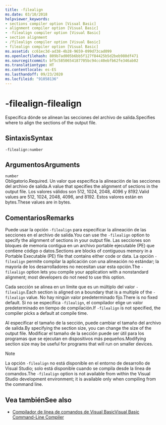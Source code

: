 ```yaml
---
title: -filealign
ms.date: 03/10/2018
helpviewer_keywords:
- sections compiler option [Visual Basic]
- alignment compiler option [Visual Basic]
- -filealign compiler option [Visual Basic]
- section alignment
- /filealign compiler option [Visual Basic]
- filealign compiler option [Visual Basic]
ms.assetid: cc61ec3d-ad38-4b28-9659-099d73cad099
ms.openlocfilehash: 809b7ad005b6bb5f127f84425b5d2beb980df471
ms.sourcegitcommit: bf5c5850654187705bc94cc40ebfb62fe346ab02
ms.translationtype: HT
ms.contentlocale: es-ES
ms.lasthandoff: 09/23/2020
ms.locfileid: "91058136"
---
```

# <a name="-filealign"></a><span data-ttu-id="0cc2a-102">-filealign</span><span class="sxs-lookup"><span data-stu-id="0cc2a-102">-filealign</span></span>

<span data-ttu-id="0cc2a-103">Especifica dónde se alinean las secciones del archivo de salida.</span><span class="sxs-lookup"><span data-stu-id="0cc2a-103">Specifies where to align the sections of the output file.</span></span>  
  
## <a name="syntax"></a><span data-ttu-id="0cc2a-104">Sintaxis</span><span class="sxs-lookup"><span data-stu-id="0cc2a-104">Syntax</span></span>  
  
```console  
-filealign:number  
```  
  
## <a name="arguments"></a><span data-ttu-id="0cc2a-105">Argumentos</span><span class="sxs-lookup"><span data-stu-id="0cc2a-105">Arguments</span></span>  

 `number`  
 <span data-ttu-id="0cc2a-106">Obligatorio.</span><span class="sxs-lookup"><span data-stu-id="0cc2a-106">Required.</span></span> <span data-ttu-id="0cc2a-107">Un valor que especifica la alineación de las secciones del archivo de salida.</span><span class="sxs-lookup"><span data-stu-id="0cc2a-107">A value that specifies the alignment of sections in the output file.</span></span> <span data-ttu-id="0cc2a-108">Los valores válidos son 512, 1024, 2048, 4096 y 8192.</span><span class="sxs-lookup"><span data-stu-id="0cc2a-108">Valid values are 512, 1024, 2048, 4096, and 8192.</span></span> <span data-ttu-id="0cc2a-109">Estos valores están en bytes.</span><span class="sxs-lookup"><span data-stu-id="0cc2a-109">These values are in bytes.</span></span>  
  
## <a name="remarks"></a><span data-ttu-id="0cc2a-110">Comentarios</span><span class="sxs-lookup"><span data-stu-id="0cc2a-110">Remarks</span></span>  

 <span data-ttu-id="0cc2a-111">Puede usar la opción `-filealign` para especificar la alineación de las secciones en el archivo de salida.</span><span class="sxs-lookup"><span data-stu-id="0cc2a-111">You can use the `-filealign` option to specify the alignment of sections in your output file.</span></span> <span data-ttu-id="0cc2a-112">Las secciones son bloques de memoria contigua en un archivo portable ejecutable (PE) que contiene código o datos.</span><span class="sxs-lookup"><span data-stu-id="0cc2a-112">Sections are blocks of contiguous memory in a Portable Executable (PE) file that contains either code or data.</span></span> <span data-ttu-id="0cc2a-113">La opción `-filealign` permite compilar la aplicación con una alineación no estándar; la mayoría de los desarrolladores no necesitan usar esta opción.</span><span class="sxs-lookup"><span data-stu-id="0cc2a-113">The `-filealign` option lets you compile your application with a nonstandard alignment; most developers do not need to use this option.</span></span>  
  
 <span data-ttu-id="0cc2a-114">Cada sección se alinea en un límite que es un múltiplo del valor `-filealign`.</span><span class="sxs-lookup"><span data-stu-id="0cc2a-114">Each section is aligned on a boundary that is a multiple of the `-filealign` value.</span></span> <span data-ttu-id="0cc2a-115">No hay ningún valor predeterminado fijo.</span><span class="sxs-lookup"><span data-stu-id="0cc2a-115">There is no fixed default.</span></span> <span data-ttu-id="0cc2a-116">Si no se especifica `-filealign`, el compilador elige un valor predeterminado en tiempo de compilación.</span><span class="sxs-lookup"><span data-stu-id="0cc2a-116">If `-filealign` is not specified, the compiler picks a default at compile time.</span></span>  
  
 <span data-ttu-id="0cc2a-117">Al especificar el tamaño de la sección, puede cambiar el tamaño del archivo de salida.</span><span class="sxs-lookup"><span data-stu-id="0cc2a-117">By specifying the section size, you can change the size of the output file.</span></span> <span data-ttu-id="0cc2a-118">Modificar el tamaño de la sección puede ser útil para los programas que se ejecutan en dispositivos más pequeños.</span><span class="sxs-lookup"><span data-stu-id="0cc2a-118">Modifying section size may be useful for programs that will run on smaller devices.</span></span>  
  
> [!NOTE]
> <span data-ttu-id="0cc2a-119">La opción `-filealign` no está disponible en el entorno de desarrollo de Visual Studio; solo está disponible cuando se compila desde la línea de comandos.</span><span class="sxs-lookup"><span data-stu-id="0cc2a-119">The `-filealign` option is not available from within the Visual Studio development environment; it is available only when compiling from the command line.</span></span>  
  
## <a name="see-also"></a><span data-ttu-id="0cc2a-120">Vea también</span><span class="sxs-lookup"><span data-stu-id="0cc2a-120">See also</span></span>

- [<span data-ttu-id="0cc2a-121">Compilador de línea de comandos de Visual Basic</span><span class="sxs-lookup"><span data-stu-id="0cc2a-121">Visual Basic Command-Line Compiler</span></span>](index.md)
